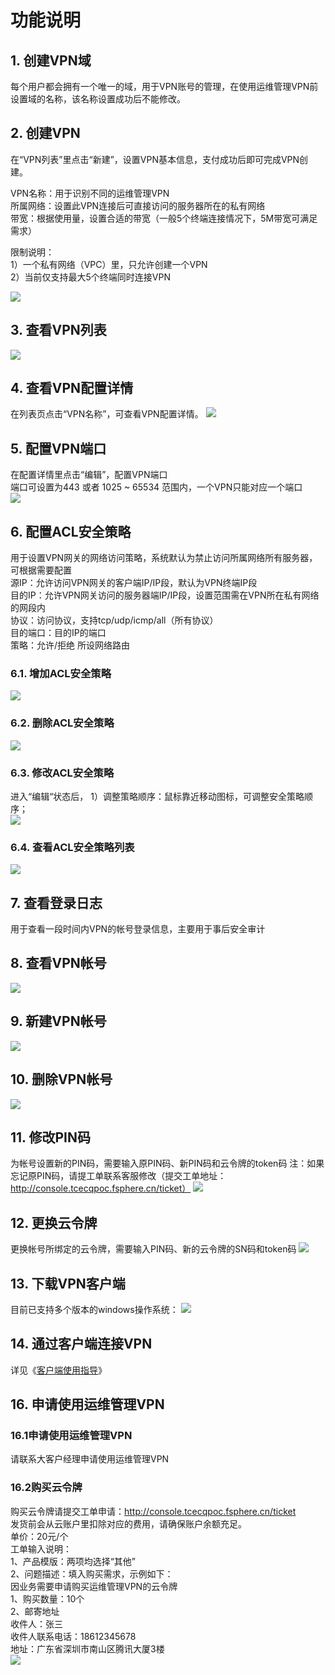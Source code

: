 # 功能说明
## 1.	创建VPN域
每个用户都会拥有一个唯一的域，用于VPN账号的管理，在使用运维管理VPN前设置域的名称，该名称设置成功后不能修改。
	
## 2.	创建VPN
在“VPN列表”里点击“新建”，设置VPN基本信息，支付成功后即可完成VPN创建。  

VPN名称：用于识别不同的运维管理VPN  
所属网络：设置此VPN连接后可直接访问的服务器所在的私有网络  
带宽：根据使用量，设置合适的带宽（一般5个终端连接情况下，5M带宽可满足需求）  

限制说明：  
1）一个私有网络（VPC）里，只允许创建一个VPN  
2）当前仅支持最大5个终端同时连接VPN  

![](http://imgcache.tcecqpoc.fsphere.cn/image/mc.qcloudimg.com/static/img/99033ed16343c77ffa129e1b8e646d94/11.png)

## 3.	查看VPN列表
![](http://imgcache.tcecqpoc.fsphere.cn/image/mc.qcloudimg.com/static/img/ead9ecdbab48dc4a6887ec177e171885/22.png)

## 4.	查看VPN配置详情
在列表页点击“VPN名称”，可查看VPN配置详情。
![](http://imgcache.tcecqpoc.fsphere.cn/image/mc.qcloudimg.com/static/img/04c8bdad26b04a4d4aca0bd8d0823850/33.png)

## 5.	配置VPN端口
在配置详情里点击“编辑”，配置VPN端口  
端口可设置为443 或者 1025 ~ 65534 范围内，一个VPN只能对应一个端口  
![](http://imgcache.tcecqpoc.fsphere.cn/image/mc.qcloudimg.com/static/img/0cadd38561be7d27069a07e73a1f160b/44.png)

## 6.	配置ACL安全策略
用于设置VPN网关的网络访问策略，系统默认为禁止访问所属网络所有服务器，可根据需要配置  
源IP：允许访问VPN网关的客户端IP/IP段，默认为VPN终端IP段  
目的IP：允许VPN网关访问的服务器端IP/IP段，设置范围需在VPN所在私有网络的网段内  
协议：访问协议，支持tcp/udp/icmp/all（所有协议）  
目的端口：目的IP的端口  
策略：允许/拒绝 所设网络路由  

### 6.1.	增加ACL安全策略
![](http://imgcache.tcecqpoc.fsphere.cn/image/mc.qcloudimg.com/static/img/08c1db45d0215cf3821444ce9dd028e6/55.png)

### 6.2.	删除ACL安全策略
![](http://imgcache.tcecqpoc.fsphere.cn/image/mc.qcloudimg.com/static/img/47885eb8400964945deb7a02f868726b/66.png)

### 6.3.	修改ACL安全策略
进入“编辑“状态后，
1）调整策略顺序：鼠标靠近移动图标，可调整安全策略顺序；  
![](http://imgcache.tcecqpoc.fsphere.cn/image/mc.qcloudimg.com/static/img/44ff402adb2ab5f71fc9f7c1d7d5bb61/77.png)

### 6.4.	查看ACL安全策略列表
![](http://imgcache.tcecqpoc.fsphere.cn/image/mc.qcloudimg.com/static/img/b0d74abfe522ac241e54dfc78731b577/88.png)

## 7.	查看登录日志
用于查看一段时间内VPN的帐号登录信息，主要用于事后安全审计
## 8.	查看VPN帐号
![](http://imgcache.tcecqpoc.fsphere.cn/image/mc.qcloudimg.com/static/img/5711b5cf4d3b0fdabec02e71e8077a04/99.png)

## 9.	新建VPN帐号
![](http://imgcache.tcecqpoc.fsphere.cn/image/mc.qcloudimg.com/static/img/03f8c1a390d4e86dbf0b46a3075f5cb0/10.png)

## 10.	删除VPN帐号
![](http://imgcache.tcecqpoc.fsphere.cn/image/mc.qcloudimg.com/static/img/c7aadad0f8a69c720e344c3ec2c5530b/101.png)

## 11.	修改PIN码
为帐号设置新的PIN码，需要输入原PIN码、新PIN码和云令牌的token码
注：如果忘记原PIN码，请提工单联系客服修改（提交工单地址：http://console.tcecqpoc.fsphere.cn/ticket）
![](http://imgcache.tcecqpoc.fsphere.cn/image/mc.qcloudimg.com/static/img/35a513c3522de1cc88b92288ce55a6d1/102.png)

## 12.	更换云令牌
更换帐号所绑定的云令牌，需要输入PIN码、新的云令牌的SN码和token码
![](http://imgcache.tcecqpoc.fsphere.cn/image/mc.qcloudimg.com/static/img/fadd3734c2b6bffd14b6fbb6a8e0c159/103.png)

## 13.	下载VPN客户端
目前已支持多个版本的windows操作系统：
![](http://imgcache.tcecqpoc.fsphere.cn/image/mc.qcloudimg.com/static/img/8a8d9cc2c245e6de5d5a8f6f545c0758/104.png)

## 14.	通过客户端连接VPN
详见《[客户端使用指导](/document/product/580/9163)》

## 16.	申请使用运维管理VPN
### 16.1申请使用运维管理VPN
请联系大客户经理申请使用运维管理VPN  

### 16.2购买云令牌
购买云令牌请提交工单申请：http://console.tcecqpoc.fsphere.cn/ticket  
发货前会从云账户里扣除对应的费用，请确保账户余额充足。  
单价：20元/个  
工单输入说明：  
1、产品模版：两项均选择“其他”  
2、问题描述：填入购买需求，示例如下：  
	因业务需要申请购买运维管理VPN的云令牌  
	1、购买数量：10个  
	2、邮寄地址  
		收件人：张三  
		收件人联系电话：18612345678  
地址：广东省深圳市南山区腾讯大厦3楼  
![](http://imgcache.tcecqpoc.fsphere.cn/image/mc.qcloudimg.com/static/img/43afb94bfbca3405e803228409bf7263/105.png)







